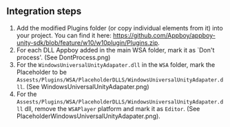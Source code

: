 ## Integration steps

1.  Add the modified Plugins folder (or copy individual elements from it) into your project.  You can find it here:  https://github.com/Appboy/appboy-unity-sdk/blob/feature/w10/w10plugin/Plugins.zip.
2.  For each DLL Appboy added in the main WSA folder, mark it as `Don't process'. (See DontProcess.png)
3.  For the `WindowsUniversalUnityAdapater.dll` in the `WSA` folder, mark the Placeholder to be `Assests/Plugins/WSA/PlaceholderDLLS/WindowsUniversalUnityAdapater.dll`.  (See WindowsUniversalUnityAdapater.png)
4.  For the `Assests/Plugins/WSA/PlaceholderDLLS/WindowsUniversalUnityAdapater.dll` dll, remove the `WSAPlayer` platform and mark it as `Editor`.  (See PlaceholderWindowsUniversalUnityAdapater.png).
